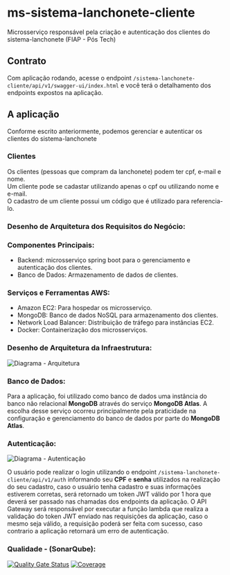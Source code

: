 # ms-sistema-lanchonete-cliente
Microsserviço responsável pela criação e autenticação dos clientes do sistema-lanchonete (FIAP - Pós Tech)

## Contrato
  Com aplicação rodando, acesse o endpoint `/sistema-lanchonete-cliente/api/v1/swagger-ui/index.html` e você terá o detalhamento dos endpoints expostos na aplicação.

## A aplicação
  Conforme escrito anteriormente, podemos gerenciar e autenticar os clientes do sistema-lanchonete

### Clientes
  Os clientes (pessoas que compram da lanchonete) podem ter cpf, e-mail e nome.  
  Um cliente pode se cadastar utilizando apenas o cpf ou utilizando nome e e-mail.  
  O cadastro de um cliente possui um código que é utilizado para referencia-lo. 

### Desenho de Arquitetura dos Requisitos do Negócio:

### Componentes Principais:
  - Backend: microsserviço spring boot para o gerenciamento e autenticação dos clientes.
  - Banco de Dados: Armazenamento de dados de clientes.

### Serviços e Ferramentas AWS:
  - Amazon EC2: Para hospedar os microsserviço.
  - MongoDB: Banco de dados NoSQL para armazenamento dos clientes.
  - Network Load Balancer: Distribuição de tráfego para instâncias EC2.
  - Docker: Containerização dos microsserviços.

### Desenho de Arquitetura da Infraestrutura: 
![Diagrama - Arquitetura](https://github.com/user-attachments/assets/47b1b124-e7fe-47d2-bbe0-81a7937b3d91)

### Banco de Dados: 
Para a aplicação, foi utilizado como banco de dados uma instância do banco não relacional **MongoDB** através do serviço **MongoDB Atlas**. A escolha desse serviço ocorreu principalmente pela praticidade na configuração e gerenciamento do banco de dados por parte do **MongoDB Atlas**. 

### Autenticação: 
![Diagrama - Autenticação](https://github.com/kelvinlins/mssistemalanchonete/blob/a365165909f2cf20882c7c1b87fc8bc1a9e99ba5/assets/auth.jpg)

O usuário pode realizar o login utilizando o endpoint `/sistema-lanchonete-cliente/api/v1/auth` informando seu **CPF** e **senha** utilizados na realização do seu cadastro, caso o usuário tenha cadastro e suas informações estiverem corretas, será retornado um token JWT válido por 1 hora que deverá ser passado nas chamadas dos endpoints da aplicação. O API Gateway será responsável por executar a função lambda que realiza a validação do token JWT enviado nas requisições da aplicação, caso o mesmo seja válido, a requisição poderá ser feita com sucesso, caso contrario a aplicação retornará um erro de autenticação.

### Qualidade - (SonarQube):
[![Quality Gate Status](https://sonarcloud.io/api/project_badges/measure?project=Guimaj_ms-sistema-lanchonete-cliente&metric=alert_status)](https://sonarcloud.io/summary/new_code?id=Guimaj_ms-sistema-lanchonete-cliente)
[![Coverage](https://sonarcloud.io/api/project_badges/measure?project=Guimaj_ms-sistema-lanchonete-cliente&metric=coverage)](https://sonarcloud.io/summary/new_code?id=Guimaj_ms-sistema-lanchonete-cliente)
